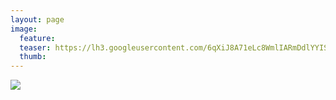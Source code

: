 ```yaml
---
layout: page
image:
  feature:
  teaser: https://lh3.googleusercontent.com/6qXiJ8A71eLc8WmlIARmDdlYYISs9_xTuKXRrnGexnw=w245
  thumb:
---
```


[![](https://lh3.googleusercontent.com/qkFgHmQpUVGezkJadir7ivo0c6wDNoojyHDTjLyylt4=w800)](https://lh3.googleusercontent.com/qkFgHmQpUVGezkJadir7ivo0c6wDNoojyHDTjLyylt4=s0)
